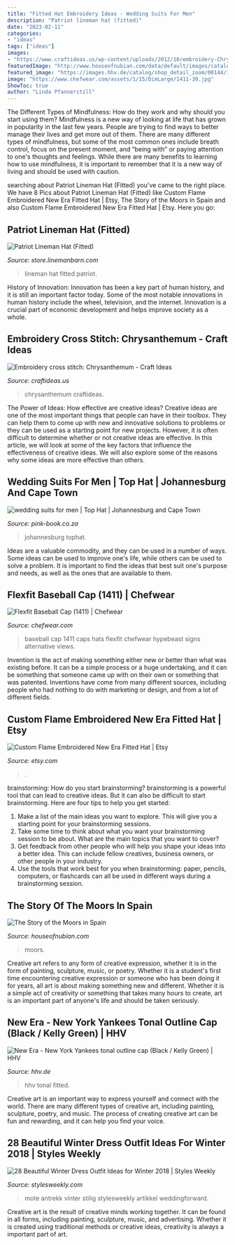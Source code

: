 ```yaml
---
title: "Fitted Hat Embroidery Ideas - Wedding Suits For Men"
description: "Patriot lineman hat (fitted)"
date: "2023-02-11"
categories:
- "ideas"
tags: ["ideas"]
images:
- "https://www.craftideas.us/wp-content/uploads/2012/10/embroidery-Chrysanthemum.jpg"
featuredImage: "http://www.houseofnubian.com/data/default/images/catalog/600/P-319237-334911.jpg"
featured_image: "https://images.hhv.de/catalog/shop_detail_zoom/00144/144207.jpg"
image: "https://www.chefwear.com/assets/1/15/DimLarge/1411-30.jpg"
ShowToc: true
author: "Linda Pfannerstill"
---
```



The Different Types of Mindfulness: How do they work and why should you start using them?
Mindfulness is a new way of looking at life that has grown in popularity in the last few years. People are trying to find ways to better manage their lives and get more out of them. There are many different types of mindfulness, but some of the most common ones include breath control, focus on the present moment, and “being with” or paying attention to one's thoughts and feelings. While there are many benefits to learning how to use mindfulness, it is important to remember that it is a new way of living and should be used with caution.

	

		
searching about Patriot Lineman Hat (Fitted) you've came to the right place. We have 8 Pics about Patriot Lineman Hat (Fitted) like Custom Flame Embroidered New Era Fitted Hat | Etsy, The Story of the Moors in Spain and also Custom Flame Embroidered New Era Fitted Hat | Etsy. Here you go:
		
    
## Patriot Lineman Hat (Fitted)

<img loading=lazy src="https://store.linemanbarn.com/images/products/detail/431004F526E647CCB3295CB19BB6A7E9.jpeg" onerror="this.onerror=null;this.src='https://tse2.mm.bing.net/th?id=OIP.CvAunFgclm6cnVP83nxptAHaJ4&amp;pid=15.1';" alt="Patriot Lineman Hat (Fitted)">

_Source: store.linemanbarn.com_

>lineman hat fitted patriot. 

	

History of Innovation:
Innovation has been a key part of human history, and it is still an important factor today. Some of the most notable innovations in human history include the wheel, television, and the internet. Innovation is a crucial part of economic development and helps improve society as a whole.

    
## Embroidery Cross Stitch: Chrysanthemum - Craft Ideas

<img loading=lazy src="https://www.craftideas.us/wp-content/uploads/2012/10/embroidery-Chrysanthemum.jpg" onerror="this.onerror=null;this.src='https://tse2.mm.bing.net/th?id=OIP.P-0y_LUHxYWfXCwbZEJawAHaJ4&amp;pid=15.1';" alt="Embroidery cross stitch: Chrysanthemum - Craft Ideas">

_Source: craftideas.us_

>chrysanthemum craftideas. 

	

The Power of Ideas: How effective are creative ideas?
Creative ideas are one of the most important things that people can have in their toolbox. They can help them to come up with new and innovative solutions to problems or they can be used as a starting point for new projects. However, it is often difficult to determine whether or not creative ideas are effective. In this article, we will look at some of the key factors that influence the effectiveness of creative ideas. We will also explore some of the reasons why some ideas are more effective than others.

    
## Wedding Suits For Men | Top Hat | Johannesburg And Cape Town

<img loading=lazy src="https://pink-book.co.za/wp-content/uploads/2020/06/tophat-17.jpg" onerror="this.onerror=null;this.src='https://tse2.mm.bing.net/th?id=OIP.kj1FofefH_d3FAgbqqIcZwHaJ9&amp;pid=15.1';" alt="wedding suits for men | Top Hat | Johannesburg and Cape Town">

_Source: pink-book.co.za_

>johannesburg tophat. 

	

Ideas are a valuable commodity, and they can be used in a number of ways. Some ideas can be used to improve one's life, while others can be used to solve a problem. It is important to find the ideas that best suit one's purpose and needs, as well as the ones that are available to them.

    
## Flexfit Baseball Cap (1411) | Chefwear

<img loading=lazy src="https://www.chefwear.com/assets/1/15/DimLarge/1411-30.jpg" onerror="this.onerror=null;this.src='https://tse4.mm.bing.net/th?id=OIP.hG0mM3FQR9npWCz-aotASQHaHa&amp;pid=15.1';" alt="Flexfit Baseball Cap (1411) | Chefwear">

_Source: chefwear.com_

>baseball cap 1411 caps hats flexfit chefwear hypebeast signs alternative views. 

	

Invention is the act of making something either new or better than what was existing before. It can be a simple process or a huge undertaking, and it can be something that someone came up with on their own or something that was patented. Inventions have come from many different sources, including people who had nothing to do with marketing or design, and from a lot of different fields.

    
## Custom Flame Embroidered New Era Fitted Hat | Etsy

<img loading=lazy src="https://i.etsystatic.com/27121245/r/il/7ed5f0/2915090101/il_fullxfull.2915090101_4f14.jpg" onerror="this.onerror=null;this.src='https://tse1.mm.bing.net/th?id=OIP.lqZ50CmDpqwyGZ9BlLB-2wHaHa&amp;pid=15.1';" alt="Custom Flame Embroidered New Era Fitted Hat | Etsy">

_Source: etsy.com_

>. 

	

brainstorming: How do you start brainstorming?
brainstorming is a powerful tool that can lead to creative ideas. But it can also be difficult to start brainstorming. Here are four tips to help you get started: 
1. Make a list of the main ideas you want to explore. This will give you a starting point for your brainstorming sessions.
2. Take some time to think about what you want your brainstorming session to be about. What are the main topics that you want to cover? 
3. Get feedback from other people who will help you shape your ideas into a better idea. This can include fellow creatives, business owners, or other people in your industry. 
4. Use the tools that work best for you when brainstorming: paper, pencils, computers, or flashcards can all be used in different ways during a brainstorming session.

    
## The Story Of The Moors In Spain

<img loading=lazy src="http://www.houseofnubian.com/data/default/images/catalog/600/P-319237-334911.jpg" onerror="this.onerror=null;this.src='https://tse2.mm.bing.net/th?id=OIP.ICnCvRXYhRZ7F364_j522QAAAA&amp;pid=15.1';" alt="The Story of the Moors in Spain">

_Source: houseofnubian.com_

>moors. 

	

Creative art refers to any form of creative expression, whether it is in the form of painting, sculpture, music, or poetry. Whether it is a student's first time encountering creative expression or someone who has been doing it for years, all art is about making something new and different. Whether it is a simple act of creativity or something that takes many hours to create, art is an important part of anyone's life and should be taken seriously.

    
## New Era - New York Yankees Tonal Outline Cap (Black / Kelly Green) | HHV

<img loading=lazy src="https://images.hhv.de/catalog/shop_detail_zoom/00144/144207.jpg" onerror="this.onerror=null;this.src='https://tse3.mm.bing.net/th?id=OIP.pmzn4D9kHRovEJ1amMQ-sAHaHa&amp;pid=15.1';" alt="New Era - New York Yankees tonal outline cap (Black / Kelly Green) | HHV">

_Source: hhv.de_

>hhv tonal fitted. 

	

Creative art is an important way to express yourself and connect with the world. There are many different types of creative art, including painting, sculpture, poetry, and music. The process of creating creative art can be fun and rewarding, and it can help you find your voice.

    
## 28 Beautiful Winter Dress Outfit Ideas For Winter 2018 | Styles Weekly

<img loading=lazy src="http://stylesweekly.com/wp-content/uploads/2015/11/24-beautiful-winter-dress-looks-for-winter5.jpg" onerror="this.onerror=null;this.src='https://tse3.mm.bing.net/th?id=OIP.AsJWa9haYpGAVLpwKGbXQAHaHa&amp;pid=15.1';" alt="28 Beautiful Winter Dress Outfit Ideas for Winter 2018 | Styles Weekly">

_Source: stylesweekly.com_

>mote antrekk vinter stilig stylesweekly artikkel weddingforward. 

	

Creative art is the result of creative minds working together. It can be found in all forms, including painting, sculpture, music, and advertising. Whether it is created using traditional methods or creative ideas, creativity is always a important part of art.

